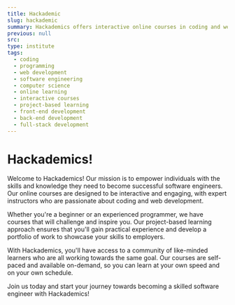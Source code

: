 ```yaml
---
title: Hackademic
slug: hackademic
summary: Hackademics offers interactive online courses in coding and web development, featuring project-based learning and expert instructors. Become a skilled software engineer with our program!
previous: null
src:
type: institute
tags:
  - coding
  - programming
  - web development
  - software engineering
  - computer science
  - online learning
  - interactive courses
  - project-based learning
  - front-end development
  - back-end development
  - full-stack development
---
```


# Hackademics!

Welcome to Hackademics! Our mission is to empower individuals with the skills and knowledge they need to become successful software engineers. Our online courses are designed to be interactive and engaging, with expert instructors who are passionate about coding and web development.

Whether you're a beginner or an experienced programmer, we have courses that will challenge and inspire you. Our project-based learning approach ensures that you'll gain practical experience and develop a portfolio of work to showcase your skills to employers.

With Hackademics, you'll have access to a community of like-minded learners who are all working towards the same goal. Our courses are self-paced and available on-demand, so you can learn at your own speed and on your own schedule.

Join us today and start your journey towards becoming a skilled software engineer with Hackademics!
